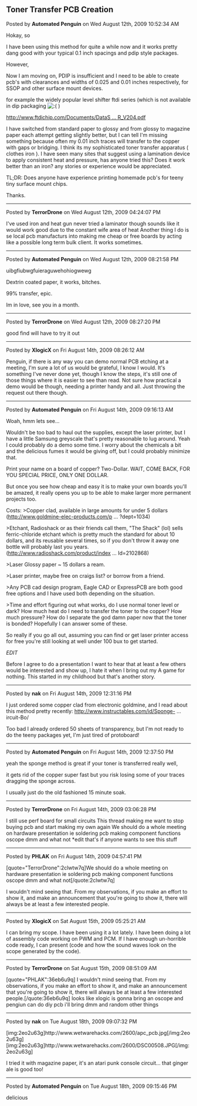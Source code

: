 ## Toner Transfer PCB Creation
Posted by **Automated Penguin** on Wed August 12th, 2009 10:52:34 AM

Hokay, so

I have been using this method for quite a while now and it works pretty dang good with your typical 0.1 inch spacings and pdip style packages.

However,

Now I am moving on, PDIP is insufficient and I need to be able to create pcb's with clearances and widths of 0.025 and 0.01 inches respectively, for SSOP and other surface mount devices.

for example the widely popular level shifter ftdi series (which is not available in dip packaging  <!-- s:( --><img src="{SMILIES_PATH}/icon_e_sad.gif" alt=":(" title="Sad" /><!-- s:( --> ) 
<!-- m --><a class="postlink" href="http://www.ftdichip.com/Documents/DataSheets/DS_FT232R_V204.pdf">http://www.ftdichip.com/Documents/DataS ... R_V204.pdf</a><!-- m -->

I have switched from standard paper to glossy and from glossy to magazine paper each attempt getting slightly better, but I can tell I'm missing something because often my 0.01 inch traces will transfer to the copper with gaps or bridging. I think its my sophisticated toner transfer apparatus ( clothes iron ).  I have seen many sites that suggest using a lamination device to apply consistent heat and pressure, has anyone tried this? Does it work better than an iron? 
any stories or experience would be appreciated.

TL;DR:
Does anyone have experience printing homemade pcb's for teeny tiny surface mount chips.

Thanks.

--------------------------------------------------------------------------------

Posted by **TerrorDrone** on Wed August 12th, 2009 04:24:07 PM

I've used iron and heat gun never tried a laminator though sounds like it would work good due to the constant wife area of heat 
Another thing I do is se local pcb manufacturs into making me cheap or free boards by acting like a possible long term bulk client. It works sometimes.

--------------------------------------------------------------------------------

Posted by **Automated Penguin** on Wed August 12th, 2009 08:21:58 PM

uibgfiubwgfuieraguwehohiogwewg

Dextrin coated paper, it works, bitches.

99% transfer, epic.

Im in love, see you in a month.

--------------------------------------------------------------------------------

Posted by **TerrorDrone** on Wed August 12th, 2009 08:27:20 PM

good find will have to try it out

--------------------------------------------------------------------------------

Posted by **XlogicX** on Fri August 14th, 2009 08:26:12 AM

Penguin, if there is any way you can demo normal PCB etching at a meeting, I'm sure a lot of us would be grateful, I know I would. It's something I've never done yet, though I know the steps, it's still one of those things where it is easier to see than read. Not sure how practical a demo would be though, needing a printer handy and all. Just throwing the request out there though.

--------------------------------------------------------------------------------

Posted by **Automated Penguin** on Fri August 14th, 2009 09:16:13 AM

Woah, hmm lets see...

Wouldn't be too bad to haul out the supplies, except the laser printer, but I have a little Samsung greyscale that's pretty reasonable to lug around.
Yeah I could probably do a demo some time.
I worry about the chemicals a bit and the delicious fumes it would be giving off, but I could probably minimize that.

Print your name on a board of copper? Two-Dollar.
WAIT, COME BACK, FOR YOU SPECIAL PRICE, ONLY ONE DOLLAR.

But once you see how cheap and easy it is to make your own boards you'll be amazed, it really opens you up to be able to make larger more permanent projects too.

Costs:
&gt;Copper clad, available in large amounts for under 5 dollars 
(<!-- m --><a class="postlink" href="http://www.goldmine-elec-products.com/products.asp?dept=1034">http://www.goldmine-elec-products.com/p ... ?dept=1034</a><!-- m -->)

&gt;Etchant, Radioshack or as their friends call them, &quot;The Shack&quot; (lol) sells ferric-chloride etchant which is pretty much the standard for about 10 dollars, and its reusable several times, so if you don't throw it away one bottle will probably last you years.(<!-- m --><a class="postlink" href="http://www.radioshack.com/product/index.jsp?productId=2102868">http://www.radioshack.com/product/index ... Id=2102868</a><!-- m -->)

&gt;Laser Glossy paper ~ 15 dollars a ream.

&gt;Laser printer, maybe free on craigs list? or borrow from a friend.

&gt;Any PCB cad design program, Eagle CAD or ExpressPCB are both good free options and I have used both depending on the situation.

&gt;Time and effort figuring out what works, do I use normal toner level or dark? How much heat do I need to transfer the toner to the copper? How much pressure? How do I separate the god damn paper now that the toner is bonded? Hopefully I can answer some of these.

So really if you go all out, assuming you can find or get laser printer access for free you're still looking at well under 100 bux to get started.


*EDIT*

Before I agree to do a presentation I want to hear that at least a few others would be interested and show up, I hate it when I bring out my A game for nothing. This started in my childhood but that's another story.

--------------------------------------------------------------------------------

Posted by **nak** on Fri August 14th, 2009 12:31:16 PM

I just ordered some copper clad from electronic goldmine, and I read about this method pretty recently: <!-- m --><a class="postlink" href="http://www.instructables.com/id/Sponge-Ferric-Chloride-Method-Etch-Circuit-Bo/">http://www.instructables.com/id/Sponge- ... ircuit-Bo/</a><!-- m -->

Too bad I already ordered 50 sheets of transparency, but I'm not ready to do the teeny packages yet, I'm just tired of protoboard!

--------------------------------------------------------------------------------

Posted by **Automated Penguin** on Fri August 14th, 2009 12:37:50 PM

yeah the sponge method is great if your toner is transferred really well, 

it gets rid of the copper super fast but you risk losing some of your traces dragging the sponge across.

I usually just do the old fashioned 15 minute soak.

--------------------------------------------------------------------------------

Posted by **TerrorDrone** on Fri August 14th, 2009 03:06:28 PM

I still use perf board for small circuits 
This thread making me want to stop buying pcb and start making my own again
We should do a whole meeting on hardware presentation ie soldering pcb making component functions oscope dmm and what not
*edit that's if anyone wants to see this stuff

--------------------------------------------------------------------------------

Posted by **PHLAK** on Fri August 14th, 2009 04:57:41 PM

[quote=&quot;TerrorDrone&quot;:2clwtw7q]We should do a whole meeting on hardware presentation ie soldering pcb making component functions oscope dmm and what not[/quote:2clwtw7q]

I wouldn't mind seeing that.  From my observations, if you make an effort to show it, and make an announcement that you're going to show it, there will always be at least a few interested people.

--------------------------------------------------------------------------------

Posted by **XlogicX** on Sat August 15th, 2009 05:25:21 AM

I can bring my scope. I have been using it a lot lately. I have been doing a lot of assembly code working on PWM and PCM. If I have enough un-horrible code ready, I can present (code and how the sound waves look on the scope generated by the code).

--------------------------------------------------------------------------------

Posted by **TerrorDrone** on Sat August 15th, 2009 08:51:09 AM

[quote=&quot;PHLAK&quot;:36eb6u9q] I wouldn't mind seeing that.  From my observations, if you make an effort to show it, and make an announcement that you're going to show it, there will always be at least a few interested people.[/quote:36eb6u9q]
looks like xlogic is gonna bring an oscope and pengiun can do diy pcb i'll bring dmm and random other things

--------------------------------------------------------------------------------

Posted by **nak** on Tue August 18th, 2009 09:07:32 PM

[img:2eo2u63g]http&#58;//www&#46;wetwarehacks&#46;com/2600/apc_pcb&#46;jpg[/img:2eo2u63g]
[img:2eo2u63g]http&#58;//www&#46;wetwarehacks&#46;com/2600/DSC00508&#46;JPG[/img:2eo2u63g]

I tried it with magazine paper, it's an atari punk console circuit... that ginger ale is good too!

--------------------------------------------------------------------------------

Posted by **Automated Penguin** on Tue August 18th, 2009 09:15:46 PM

delicious
